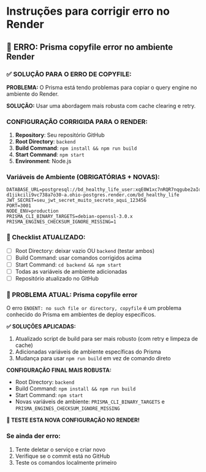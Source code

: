 # Instruções para corrigir erro no Render

## 🚨 ERRO: Prisma copyfile error no ambiente Render

### ✅ SOLUÇÃO PARA O ERRO DE COPYFILE:

**PROBLEMA:** O Prisma está tendo problemas para copiar o query engine no ambiente do Render.

**SOLUÇÃO:** Usar uma abordagem mais robusta com cache clearing e retry.

### CONFIGURAÇÃO CORRIGIDA PARA O RENDER:

1. **Repository**: Seu repositório GitHub
2. **Root Directory**: `backend` 
3. **Build Command**: `npm install && npm run build`
4. **Start Command**: `npm start`
5. **Environment**: Node.js

### Variáveis de Ambiente (OBRIGATÓRIAS + NOVAS):
```
DATABASE_URL=postgresql://bd_healthy_life_user:xqE0W1xc7nRQR7nqgube2aIorFRM2Ilj@dpg-d1jikcili9vc738a7o30-a.ohio-postgres.render.com/bd_healthy_life
JWT_SECRET=seu_jwt_secret_muito_secreto_aqui_123456
PORT=3001
NODE_ENV=production
PRISMA_CLI_BINARY_TARGETS=debian-openssl-3.0.x
PRISMA_ENGINES_CHECKSUM_IGNORE_MISSING=1
```

### 🔧 Checklist ATUALIZADO:
- [ ] Root Directory: deixar vazio OU `backend` (testar ambos)
- [ ] Build Command: usar comandos corrigidos acima
- [ ] Start Command: `cd backend && npm start`
- [ ] Todas as variáveis de ambiente adicionadas
- [ ] Repositório atualizado no GitHub

### 🚨 PROBLEMA ATUAL: Prisma copyfile error

O erro `ENOENT: no such file or directory, copyfile` é um problema conhecido do Prisma em ambientes de deploy específicos.

**✅ SOLUÇÕES APLICADAS:**
1. Atualizado script de build para ser mais robusto (com retry e limpeza de cache)
2. Adicionadas variáveis de ambiente específicas do Prisma
3. Mudança para usar `npm run build` em vez de comando direto

**CONFIGURAÇÃO FINAL MAIS ROBUSTA:**
- Root Directory: `backend`
- Build Command: `npm install && npm run build`
- Start Command: `npm start`
- Novas variáveis de ambiente: `PRISMA_CLI_BINARY_TARGETS` e `PRISMA_ENGINES_CHECKSUM_IGNORE_MISSING`

**🚀 TESTE ESTA NOVA CONFIGURAÇÃO NO RENDER!**

### Se ainda der erro:
1. Tente deletar o serviço e criar novo
2. Verifique se o commit está no GitHub
3. Teste os comandos localmente primeiro
